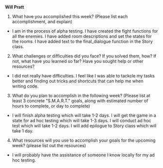 **Will Pratt**
1. What have you accomplished this week? (Please list each accomplishment, and explain)
*  I am in the process of alpha testing. I have created the fight functions for all the enemies. I have added room descriptions and set the states for
   the rooms. I have added text to the final_dialogue function in the Story class. 
2. What challenges or difficulties did you face? If you solved them, how? If not, what have you learned so far? Have you sought help or other resources?
*  I did not really have difficulties. I feel like I was able to tackcle my tasks better and finding out tricks and shortcuts that can help me when writing code.
3. What do you plan to accomplish in the following week? (Please list at least 3 concrete "S.M.A.R.T." goals, along with estimated number of hours to complete, or day to complete)
* I will finish alpha testing which will take 1-2 days. I will get the game in a state for ad hoc testing which will take 1-3 days. I will conduct ad hoc test which will take 1-2 days. I will add epilogue to Story class which will take 1 day.
4. What resources will you use to accomplish your goals for the upcoming week? (please list out the resources)
* I will probably have the assistance of someone I know locally for my ad hoc testing. 
